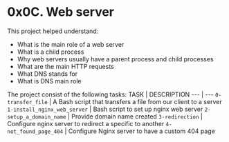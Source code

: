 # 0x0C. Web server

This project helped understand:

- What is the main role of a web server
- What is a child process
- Why web servers usually have a parent process and child processes
- What are the main HTTP requests
- What DNS stands for
- What is DNS main role

The project consist of the following tasks:
TASK | DESCRIPTION
--- | ---
`0-transfer_file` | A Bash script that transfers a file from our client to a server
`1-install_nginx_web_server` | Bash script to set up nginx web server
`2-setup_a_domain_name` | Provide domain name created
`3-redirection` | Configure nginx server to redirect a specific to another
`4-not_found_page_404` | Configure Nginx server to have a custom 404 page
